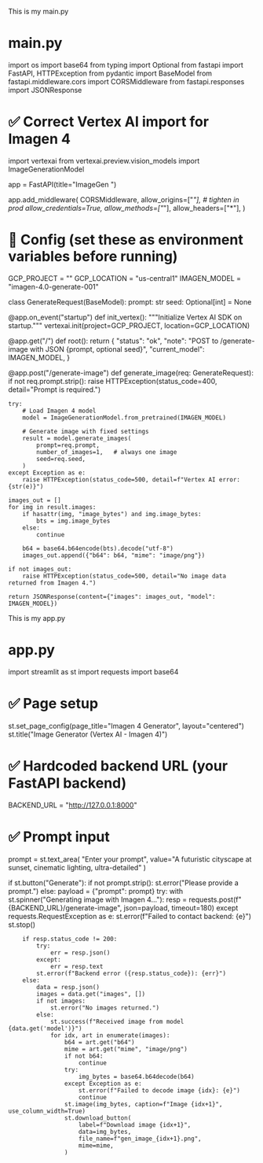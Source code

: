 This is my main.py
# main.py
import os
import base64
from typing import Optional
from fastapi import FastAPI, HTTPException
from pydantic import BaseModel
from fastapi.middleware.cors import CORSMiddleware
from fastapi.responses import JSONResponse

# ✅ Correct Vertex AI import for Imagen 4
import vertexai
from vertexai.preview.vision_models import ImageGenerationModel

app = FastAPI(title="ImageGen ")

app.add_middleware(
    CORSMiddleware,
    allow_origins=["*"],  # tighten in prod
    allow_credentials=True,
    allow_methods=["*"],
    allow_headers=["*"],
)

# 🔹 Config (set these as environment variables before running)
GCP_PROJECT = ""
GCP_LOCATION =  "us-central1"
IMAGEN_MODEL = "imagen-4.0-generate-001"


class GenerateRequest(BaseModel):
    prompt: str
    seed: Optional[int] = None


@app.on_event("startup")
def init_vertex():
    """Initialize Vertex AI SDK on startup."""
    vertexai.init(project=GCP_PROJECT, location=GCP_LOCATION)


@app.get("/")
def root():
    return {
        "status": "ok",
        "note": "POST to /generate-image with JSON {prompt, optional seed}",
        "current_model": IMAGEN_MODEL,
    }


@app.post("/generate-image")
def generate_image(req: GenerateRequest):
    if not req.prompt.strip():
        raise HTTPException(status_code=400, detail="Prompt is required.")

    try:
        # Load Imagen 4 model
        model = ImageGenerationModel.from_pretrained(IMAGEN_MODEL)

        # Generate image with fixed settings
        result = model.generate_images(
            prompt=req.prompt,
            number_of_images=1,   # always one image
            seed=req.seed,
        )
    except Exception as e:
        raise HTTPException(status_code=500, detail=f"Vertex AI error: {str(e)}")

    images_out = []
    for img in result.images:
        if hasattr(img, "image_bytes") and img.image_bytes:
            bts = img.image_bytes
        else:
            continue

        b64 = base64.b64encode(bts).decode("utf-8")
        images_out.append({"b64": b64, "mime": "image/png"})

    if not images_out:
        raise HTTPException(status_code=500, detail="No image data returned from Imagen 4.")

    return JSONResponse(content={"images": images_out, "model": IMAGEN_MODEL})



This is my app.py
# app.py
import streamlit as st
import requests
import base64

# ✅ Page setup
st.set_page_config(page_title="Imagen 4 Generator", layout="centered")
st.title("Image Generator (Vertex AI - Imagen 4)")

# ✅ Hardcoded backend URL (your FastAPI backend)
BACKEND_URL = "http://127.0.0.1:8000"

# ✅ Prompt input
prompt = st.text_area(
    "Enter your prompt",
    value="A futuristic cityscape at sunset, cinematic lighting, ultra-detailed"
)

if st.button("Generate"):
    if not prompt.strip():
        st.error("Please provide a prompt.")
    else:
        payload = {"prompt": prompt}
        try:
            with st.spinner("Generating image with Imagen 4..."):
                resp = requests.post(f"{BACKEND_URL}/generate-image", json=payload, timeout=180)
        except requests.RequestException as e:
            st.error(f"Failed to contact backend: {e}")
            st.stop()

        if resp.status_code != 200:
            try:
                err = resp.json()
            except:
                err = resp.text
            st.error(f"Backend error ({resp.status_code}): {err}")
        else:
            data = resp.json()
            images = data.get("images", [])
            if not images:
                st.error("No images returned.")
            else:
                st.success(f"Received image from model {data.get('model')}")
                for idx, art in enumerate(images):
                    b64 = art.get("b64")
                    mime = art.get("mime", "image/png")
                    if not b64:
                        continue
                    try:
                        img_bytes = base64.b64decode(b64)
                    except Exception as e:
                        st.error(f"Failed to decode image {idx}: {e}")
                        continue
                    st.image(img_bytes, caption=f"Image {idx+1}", use_column_width=True)
                    st.download_button(
                        label=f"Download image {idx+1}",
                        data=img_bytes,
                        file_name=f"gen_image_{idx+1}.png",
                        mime=mime,
                    )

